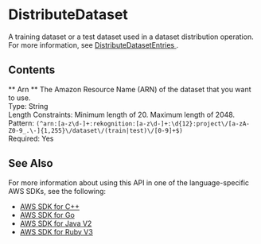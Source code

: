 # DistributeDataset<a name="API_DistributeDataset"></a>

 A training dataset or a test dataset used in a dataset distribution operation\. For more information, see [ DistributeDatasetEntries ](API_DistributeDatasetEntries.md)\. 

## Contents<a name="API_DistributeDataset_Contents"></a>

 ** Arn **   <a name="rekognition-Type-DistributeDataset-Arn"></a>
The Amazon Resource Name \(ARN\) of the dataset that you want to use\.   
Type: String  
Length Constraints: Minimum length of 20\. Maximum length of 2048\.  
Pattern: `(^arn:[a-z\d-]+:rekognition:[a-z\d-]+:\d{12}:project\/[a-zA-Z0-9_.\-]{1,255}\/dataset\/(train|test)\/[0-9]+$)`   
Required: Yes

## See Also<a name="API_DistributeDataset_SeeAlso"></a>

For more information about using this API in one of the language\-specific AWS SDKs, see the following:
+  [ AWS SDK for C\+\+](https://docs.aws.amazon.com/goto/SdkForCpp/rekognition-2016-06-27/DistributeDataset) 
+  [ AWS SDK for Go](https://docs.aws.amazon.com/goto/SdkForGoV1/rekognition-2016-06-27/DistributeDataset) 
+  [ AWS SDK for Java V2](https://docs.aws.amazon.com/goto/SdkForJavaV2/rekognition-2016-06-27/DistributeDataset) 
+  [ AWS SDK for Ruby V3](https://docs.aws.amazon.com/goto/SdkForRubyV3/rekognition-2016-06-27/DistributeDataset) 